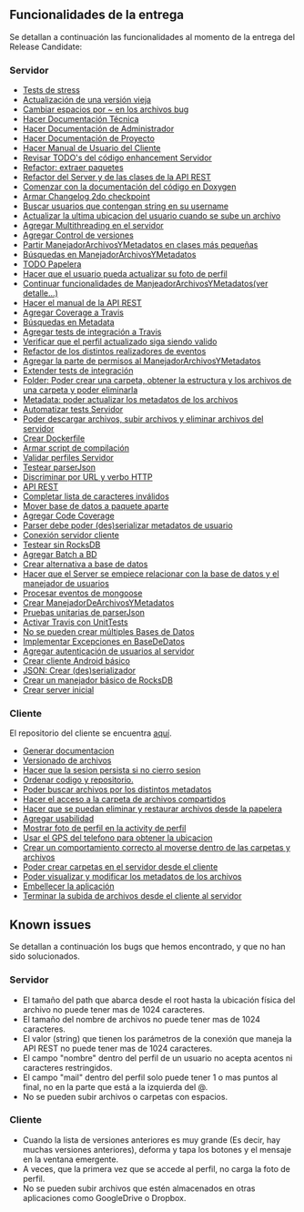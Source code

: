 ## Funcionalidades de la entrega
Se detallan a continuación las funcionalidades al momento de la entrega del Release Candidate:

### Servidor
- [Tests de stress](https://github.com/toblich/UDrive/issues/59) 
- [Actualización de una versión vieja](https://github.com/toblich/UDrive/issues/58) 
- [Cambiar espacios por ~ en los archivos bug](https://github.com/toblich/UDrive/issues/57) 
- [Hacer Documentación Técnica](https://github.com/toblich/UDrive/issues/56) 
- [Hacer Documentación de Administrador](https://github.com/toblich/UDrive/issues/55) 
- [Hacer Documentación de Proyecto](https://github.com/toblich/UDrive/issues/54) 
- [Hacer Manual de Usuario del Cliente](https://github.com/toblich/UDrive/issues/53) 
- [Revisar TODO's del código enhancement Servidor](https://github.com/toblich/UDrive/issues/52) 
- [Refactor: extraer paquetes](https://github.com/toblich/UDrive/issues/51) 
- [Refactor del Server y de las clases de la API REST](https://github.com/toblich/UDrive/issues/50) 
- [Comenzar con la documentación del código en Doxygen](https://github.com/toblich/UDrive/issues/49) 
- [Armar Changelog 2do checkpoint](https://github.com/toblich/UDrive/issues/48) 
- [Buscar usuarios que contengan string en su username](https://github.com/toblich/UDrive/issues/47) 
- [Actualizar la ultima ubicacion del usuario cuando se sube un archivo](https://github.com/toblich/UDrive/issues/46) 
- [Agregar Multithreading en el servidor](https://github.com/toblich/UDrive/issues/45) 
- [Agregar Control de versiones](https://github.com/toblich/UDrive/issues/44) 
- [Partir ManejadorArchivosYMetadatos en clases más pequeñas](https://github.com/toblich/UDrive/issues/43) 
- [Búsquedas en ManejadorArchivosYMetadatos](https://github.com/toblich/UDrive/issues/42) 
- [TODO Papelera](https://github.com/toblich/UDrive/issues/41) 
- [Hacer que el usuario pueda actualizar su foto de perfil](https://github.com/toblich/UDrive/issues/40) 
- [Continuar funcionalidades de ManjeadorArchivosYMetadatos(ver detalle...)](https://github.com/toblich/UDrive/issues/39) 
- [Hacer el manual de la API REST](https://github.com/toblich/UDrive/issues/38) 
- [Agregar Coverage a Travis](https://github.com/toblich/UDrive/issues/37) 
- [Búsquedas en Metadata](https://github.com/toblich/UDrive/issues/36) 
- [Agregar tests de integración a Travis](https://github.com/toblich/UDrive/issues/35) 
- [Verificar que el perfil actualizado siga siendo valido](https://github.com/toblich/UDrive/issues/34) 
- [Refactor de los distintos realizadores de eventos](https://github.com/toblich/UDrive/issues/33) 
- [Agregar la parte de permisos al ManejadorArchivosYMetadatos](https://github.com/toblich/UDrive/issues/32) 
- [Extender tests de integración](https://github.com/toblich/UDrive/issues/31)
- [Folder: Poder crear una carpeta, obtener la estructura y los archivos de una carpeta y poder eliminarla](https://github.com/toblich/UDrive/issues/30)
- [Metadata: poder actualizar los metadatos de los archivos](https://github.com/toblich/UDrive/issues/29)
- [Automatizar tests Servidor](https://github.com/toblich/UDrive/issues/28)
- [Poder descargar archivos, subir archivos y eliminar archivos del servidor](https://github.com/toblich/UDrive/issues/27)
- [Crear Dockerfile](https://github.com/toblich/UDrive/issues/26)
- [Armar script de compilación](https://github.com/toblich/UDrive/issues/25)
- [Validar perfiles Servidor](https://github.com/toblich/UDrive/issues/24)
- [Testear parserJson](https://github.com/toblich/UDrive/issues/23)
- [Discriminar por URL y verbo HTTP](https://github.com/toblich/UDrive/issues/22)
- [API REST](https://github.com/toblich/UDrive/issues/21)
- [Completar lista de caracteres inválidos](https://github.com/toblich/UDrive/issues/20)
- [Mover base de datos a paquete aparte](https://github.com/toblich/UDrive/issues/19)
- [Agregar Code Coverage](https://github.com/toblich/UDrive/issues/18)
- [Parser debe poder (des)serializar metadatos de usuario](https://github.com/toblich/UDrive/issues/17)
- [Conexión servidor cliente](https://github.com/toblich/UDrive/issues/16)
- [Testear sin RocksDB](https://github.com/toblich/UDrive/issues/15)
- [Agregar Batch a BD](https://github.com/toblich/UDrive/issues/14) 
- [Crear alternativa a base de datos](https://github.com/toblich/UDrive/issues/13)
- [Hacer que el Server se empiece relacionar con la base de datos y el manejador de usuarios](https://github.com/toblich/UDrive/issues/12)
- [Procesar eventos de mongoose](https://github.com/toblich/UDrive/issues/11)
- [Crear ManejadorDeArchivosYMetadatos](https://github.com/toblich/UDrive/issues/10)
- [Pruebas unitarias de parserJson](https://github.com/toblich/UDrive/issues/9)
- [Activar Travis con UnitTests](https://github.com/toblich/UDrive/issues/8)
- [No se pueden crear múltiples Bases de Datos](https://github.com/toblich/UDrive/issues/7)
- [Implementar Excepciones en BaseDeDatos](https://github.com/toblich/UDrive/issues/6)
- [Agregar autenticación de usuarios al servidor](https://github.com/toblich/UDrive/issues/5)
- [Crear cliente Android básico](https://github.com/toblich/UDrive/issues/4)
- [JSON: Crear (des)serializador](https://github.com/toblich/UDrive/issues/3)
- [Crear un manejador básico de RocksDB](https://github.com/toblich/UDrive/issues/2)
- [Crear server inicial](https://github.com/toblich/UDrive/issues/1)

### Cliente
El repositorio del cliente se encuentra [aquí](https://github.com/plandino/clienteUdrive).
- [Generar documentacion](https://github.com/plandino/clienteUdrive/issues/15) 
- [Versionado de archivos](https://github.com/plandino/clienteUdrive/issues/14) 
- [Hacer que la sesion persista si no cierro sesion](https://github.com/plandino/clienteUdrive/issues/13) 
- [Ordenar codigo y repositorio.](https://github.com/plandino/clienteUdrive/issues/12)
- [Poder buscar archivos por los distintos metadatos](https://github.com/plandino/clienteUdrive/issues/11) 
- [Hacer el acceso a la carpeta de archivos compartidos](https://github.com/plandino/clienteUdrive/issues/10) 
- [Hacer que se puedan eliminar y restaurar archivos desde la papelera](https://github.com/plandino/clienteUdrive/issues/9) 
- [Agregar usabilidad](https://github.com/plandino/clienteUdrive/issues/8) 
- [Mostrar foto de perfil en la activity de perfil](https://github.com/plandino/clienteUdrive/issues/7) 
- [Usar el GPS del telefono para obtener la ubicacion](https://github.com/plandino/clienteUdrive/issues/6) 
- [Crear un comportamiento correcto al moverse dentro de las carpetas y archivos](https://github.com/plandino/clienteUdrive/issues/5) 
- [Poder crear carpetas en el servidor desde el cliente](https://github.com/plandino/clienteUdrive/issues/4) 
- [Poder visualizar y modificar los metadatos de los archivos](https://github.com/plandino/clienteUdrive/issues/3) 
- [Embellecer la aplicación](https://github.com/plandino/clienteUdrive/issues/2) 
- [Terminar la subida de archivos desde el cliente al servidor](https://github.com/plandino/clienteUdrive/issues/1) 


## Known issues
Se detallan a continuación los bugs que hemos encontrado, y que no han sido solucionados.

### Servidor
- El tamaño del path que abarca desde el root hasta la ubicación física del archivo no puede tener mas de 1024 caracteres.
- El tamaño del nombre de archivos no puede tener mas de 1024 caracteres.
- El valor (string) que tienen los parámetros de la conexión que maneja la API REST no puede tener mas de 1024 caracteres.
- El campo "nombre" dentro del perfil de un usuario no acepta acentos ni caracteres restringidos.
- El campo "mail" dentro del perfil solo puede tener 1 o mas puntos al final, no en la parte que está a la izquierda del @.
- No se pueden subir archivos o carpetas con espacios.

### Cliente
- Cuando la lista de versiones anteriores es muy grande (Es decir, hay muchas versiones anteriores), deforma y tapa los botones y el mensaje en la ventana emergente.
- A veces, que la primera vez que se accede al perfil, no carga la foto de perfil.
- No se pueden subir archivos que estén almacenados en otras aplicaciones como GoogleDrive o Dropbox.
